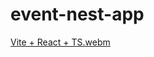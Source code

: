 # event-nest-app

[Vite + React + TS.webm](https://github.com/user-attachments/assets/89095e4d-d2f0-42b3-b6ad-0b76d785c36c)
